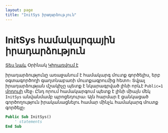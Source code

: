 ```yaml
---
layout: page
title: "InitSys իրադարձություն"
---
```


# InitSys համակարգային իրադարձություն

[Տես նաև](../scriptstproced.md) Օրինակ [Կիրառվում է](../Defs/Module.md)

իրադարձությունը առաջանում է համակարգ մուտք գործելիս, երբ օգտագործողի գաղտնաբառի մուտքագրումից հետո։ 
Տվյալ իրադարձության մշակիչը պետք է նկարագրված լինի որևէ `Public=1` [մոդուլի](../Defs/Module.md) մեջ։ 
Ընդ որում համակարգում պետք է լինի միայն մեկ `InitSys` անվանմամբ պրոցեդուրա։ 
Այն հարմար է ցանկացած գործողություն իրականացնելու համար մինչև համակարգ մուտք գործելը։ 

``` vb
Public Sub InitSys()
    ' statements
End Sub
```

